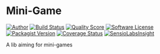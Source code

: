 # Mini-Game

[![Author](https://img.shields.io/badge/author-@RemiSan-blue.svg?style=flat-square)](https://mini-game.com/RemiSan)
[![Build Status](https://img.shields.io/travis/remi-san/mini-game/master.svg?style=flat-square)](https://travis-ci.org/remi-san/mini-game)
[![Quality Score](https://img.shields.io/scrutinizer/g/remi-san/mini-game.svg?style=flat-square)](https://scrutinizer-ci.com/g/remi-san/mini-game)
[![Software License](https://img.shields.io/badge/license-MIT-brightgreen.svg?style=flat-square)](LICENSE.md)
[![Packagist Version](https://img.shields.io/packagist/v/remi-san/mini-game.svg?style=flat-square)](https://packagist.org/packages/remi-san/mini-game)
[![Coverage Status](https://img.shields.io/scrutinizer/coverage/g/remi-san/mini-game.svg?style=flat-square)](https://scrutinizer-ci.com/g/remi-san/mini-game/code-structure)
[![SensioLabsInsight](https://insight.sensiolabs.com/projects/be414607-a06d-4f6d-ba3e-6a168b04786c/small.png)](https://insight.sensiolabs.com/projects/be414607-a06d-4f6d-ba3e-6a168b04786c)

A lib aiming for mini-games
